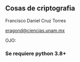 ## Cosas de criptografia

Francisco Daniel Cruz Torres

eragond@ciencias.unam.mx


OJO: 

### Se requiere python 3.8+
